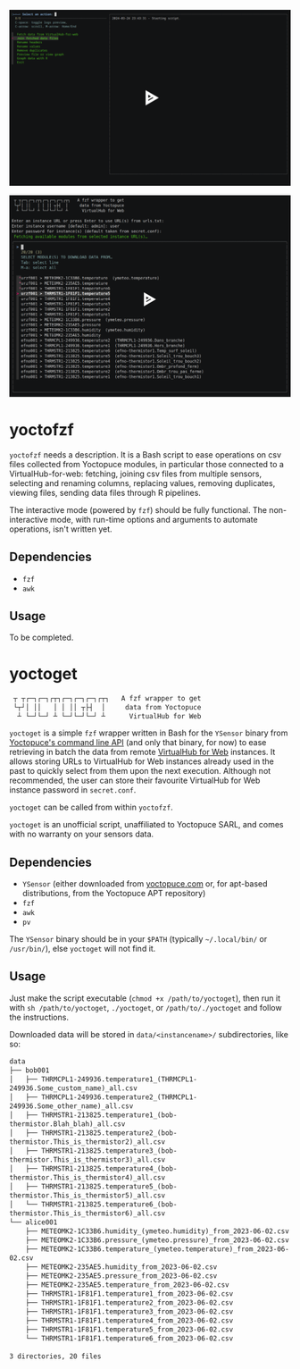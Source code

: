 [![asciicast](pics/ss20240324-235207.png)](https://asciinema.org/a/648895)

[![asciicast](pics/ss20230609-183436.png)](https://asciinema.org/a/8uMlxGa7KWx3HxRTz8YIeyByW)

# yoctofzf

`yoctofzf` needs a description. It is a Bash script to ease operations on csv files collected from Yoctopuce modules, in particular those connected to a VirtualHub-for-web: fetching, joining csv files from multiple sensors, selecting and renaming columns, replacing values, removing duplicates, viewing files, sending data files through R pipelines.

The interactive mode (powered by `fzf`) should be fully functional. The non-interactive mode, with run-time options and arguments to automate operations, isn't written yet.

## Dependencies

- `fzf`
- `awk`

## Usage

To be completed.

# yoctoget

```
 ┬ ┬┌─┐┌─┐┌┬┐┌─┐┌─┐┌─┐┌┬┐   A fzf wrapper to get
 └┬┘│ ││   │ │ ││ ┬├┤  │     data from Yoctopuce
  ┴ └─┘└─┘ ┴ └─┘└─┘└─┘ ┴      VirtualHub for Web
```

`yoctoget` is a simple `fzf` wrapper written in Bash for the `YSensor` binary from [Yoctopuce's command line API](https://www.yoctopuce.com/EN/libraries.php) (and only that binary, for now) to ease retrieving in batch the data from remote [VirtualHub for Web](https://www.yoctopuce.com/EN/article/nouveau-un-virtualhub-qui-fonctionne-a-travers-le-web) instances. It allows storing URLs to VirtualHub for Web instances already used in the past to quickly select from them upon the next execution. Although not recommended, the user can store their favourite VirtualHub for Web instance password in `secret.conf`.

`yoctoget` can be called from within `yoctofzf`.

`yoctoget` is an unofficial script, unaffiliated to Yoctopuce SARL, and comes with no warranty on your sensors data.

## Dependencies

- `YSensor` (either downloaded from [yoctopuce.com](https://www.yoctopuce.com/EN/libraries.php) or, for apt-based distributions, from the Yoctopuce APT repository)
- `fzf`
- `awk`
- `pv`

The `YSensor` binary should be in your `$PATH` (typically `~/.local/bin/` or `/usr/bin/`), else `yoctoget` will not find it.

## Usage

Just make the script executable (`chmod +x /path/to/yoctoget`), then run it with `sh /path/to/yoctoget`, `./yoctoget`, or `/path/to/./yoctoget` and follow the instructions.

Downloaded data will be stored in `data/<instancename>/` subdirectories, like so:

```
data
├── bob001
│   ├── THRMCPL1-249936.temperature1_(THRMCPL1-249936.Some_custom_name)_all.csv
│   ├── THRMCPL1-249936.temperature2_(THRMCPL1-249936.Some_other_name)_all.csv
│   ├── THRMSTR1-213825.temperature1_(bob-thermistor.Blah_blah)_all.csv
│   ├── THRMSTR1-213825.temperature2_(bob-thermistor.This_is_thermistor2)_all.csv
│   ├── THRMSTR1-213825.temperature3_(bob-thermistor.This_is_thermistor3)_all.csv
│   ├── THRMSTR1-213825.temperature4_(bob-thermistor.This_is_thermistor4)_all.csv
│   ├── THRMSTR1-213825.temperature5_(bob-thermistor.This_is_thermistor5)_all.csv
│   └── THRMSTR1-213825.temperature6_(bob-thermistor.This_is_thermistor6)_all.csv
└── alice001
    ├── METEOMK2-1C33B6.humidity_(ymeteo.humidity)_from_2023-06-02.csv
    ├── METEOMK2-1C33B6.pressure_(ymeteo.pressure)_from_2023-06-02.csv
    ├── METEOMK2-1C33B6.temperature_(ymeteo.temperature)_from_2023-06-02.csv
    ├── METEOMK2-235AE5.humidity_from_2023-06-02.csv
    ├── METEOMK2-235AE5.pressure_from_2023-06-02.csv
    ├── METEOMK2-235AE5.temperature_from_2023-06-02.csv
    ├── THRMSTR1-1F81F1.temperature1_from_2023-06-02.csv
    ├── THRMSTR1-1F81F1.temperature2_from_2023-06-02.csv
    ├── THRMSTR1-1F81F1.temperature3_from_2023-06-02.csv
    ├── THRMSTR1-1F81F1.temperature4_from_2023-06-02.csv
    ├── THRMSTR1-1F81F1.temperature5_from_2023-06-02.csv
    └── THRMSTR1-1F81F1.temperature6_from_2023-06-02.csv

3 directories, 20 files
```
